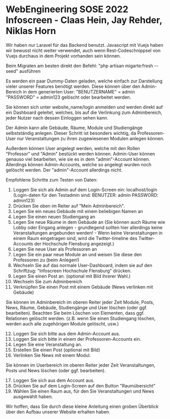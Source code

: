 # WebEngineering SOSE 2022 Infoscreen - Claas Hein, Jay Rehder, Niklas Horn

Wir haben nur Laravel für das Backend benutzt. Javascript mit Vuejs haben wir bewusst nicht weiter verwendet, auch wenn Rest-Codeschnippsel von Vuejs durchaus in dem Projekt vorhanden sein können. 

Beim Migraten am besten direkt den Befehl: "php artisan migarte:fresh --seed" ausführen

Es werden ein paar Dummy-Daten geladen, welche einfach zur Darstellung vieler unserer Features benötigt werden. Diese können über den Admin-Bereich in dem generierten User: "BENUTZERNAME" = admin "PASSWORD" = admin123 gelöscht oder bearbeitet werden.

Sie können sich unter website_name/login anmelden und werden direkt auf ein Dashboard geleitet, welches, bis auf die Verlinkung zum Adminbereich, jeder Nutzer nach dessen Einloggen sehen kann.
 
Der Admin kann alle Gebäude, Räume, Module und Studiengänge selbstständig anlegen. Dieser Schritt ist besonders wichtig, da Professoren-User nur Veranstaltungen zu ihren zugewiesenen Modulen anlegen können.

Außerdem können User angelegt werden, welche mit den Rollen "Professor" und "Admin" bestückt werden können. Admin-User können genauso viel bearbeiten, wie sie es in dem "admin"-Account können. Allerdings können Admin-Accounts, welche so angelegt wurden noch gelöscht werden. Der "admin"-Account allerdings nicht.

Empfohlene Schritte zum Testen von Daten:

1. Loggen Sie sich als Admin auf dem Login-Screen ein: localhost/login (Login-daten für den Testadmin sind: BENUTZER: admin PASSWORD: admin123)
2. Drücken Sie oben im Reiter auf "Mein Adminbereich".
3. Legen Sie ein neues Gebäude mit einem beliebigen Namen an
4. Legen Sie einen neuen Studiengang an
5. Legen Sie neue Räume in dem Gebäude an (Sie können auch Räume wie Lobby oder Eingang anlegen - grundlegend sollten hier allerdings keine Veranstaltungen angebunden werden! - Wenn keine Veranstaltungen in einem Raum eingetragen sind, wird die Twitter-timeline des Twitter-Accounts der Hochschule Flensburg angezeigt.)
6. Legen Sie neue User als Professoren an
7. Legen Sie ein paar neue Module an und weisen Sie diese den Professoren zu (beim Anlegen!)
8. Wechseln Sie auf das normale User-Dashboard, indem sie auf den Schriftzug: "Infoscreen Hochschule Flensburg" drücken.
9. Legen Sie einen Post an. (optional mit Bild ihrerer Wahl.)
10. Wechseln Sie zum Adminbereich
11. Verknüpfen Sie einen Post mit einem Gebäude (News verlinken mit Gebäude)
  
Sie können im Adminbereich im oberen Reiter jeder Zeit Module, Posts, News, Räume, Gebäude, Studiengänge und User löschen (oder ggf. bearbeiten).
Beachten Sie beim Löschen von Elementen, dass ggf. Relationen gelöscht werden. (z.B. wenn Sie einen Studiengang löschen, werden auch alle zugehörigen Module gelöscht, usw.)
  
12. Loggen Sie sich bitte aus dem Admin-Account aus.
13. Loggen Sie sich bitte in einem der Professoren-Accounts ein.
14. Legen Sie eine Veranstaltung an.
15. Erstellen Sie einen Post (optional mit Bild)
16. Verlinken Sie News mit einem Modul.

Sie können im Userbereich im oberen Reiter jeder Zeit Veranstaltungen, Posts und News löschen (oder ggf. bearbeiten).

17. Loggen Sie sich aus dem Account aus.
18. Drücken Sie auf dem Login-Screen auf den Button "Raumübersicht"
19. Wählen Sie einen Raum aus, für den Sie Veranstaltungen und News ausgewählt haben.

Wir hoffen, dass Sie durch diese kleine Anleitung einen groben Überblick über den Aufbau unserer Website erhalten haben.
